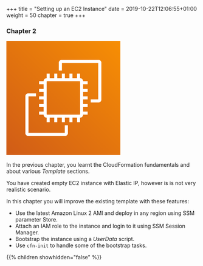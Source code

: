 +++
title = "Setting up an EC2 Instance"
date = 2019-10-22T12:06:55+01:00
weight = 50
chapter = true
+++

### Chapter 2

![](./ec2-1.png)

In the previous chapter, you learnt the CloudFormation fundamentals and about various _Template_ sections.

You have created empty EC2 instance with Elastic IP, however is is not very realistic scenario.

In this chapter you will improve the existing template with these features:

+ Use the latest Amazon Linux 2 AMI and deploy in any region using SSM parameter Store.
+ Attach an IAM role to the instance and login to it using SSM Session Manager.
+ Bootstrap the instance using a _UserData_ script.
+ Use `cfn-init` to handle some of the bootstrap tasks.

{{% children showhidden="false" %}}
